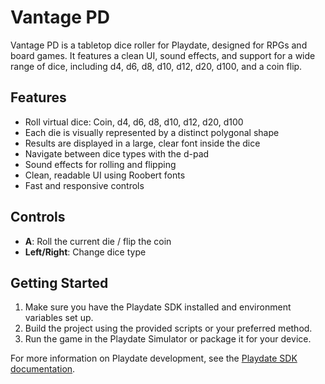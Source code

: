 

# Vantage PD

Vantage PD is a tabletop dice roller for Playdate, designed for RPGs and board games. It features a clean UI, sound effects, and support for a wide range of dice, including d4, d6, d8, d10, d12, d20, d100, and a coin flip.

## Features
- Roll virtual dice: Coin, d4, d6, d8, d10, d12, d20, d100
- Each die is visually represented by a distinct polygonal shape
- Results are displayed in a large, clear font inside the dice
- Navigate between dice types with the d-pad
- Sound effects for rolling and flipping
- Clean, readable UI using Roobert fonts
- Fast and responsive controls

## Controls
- **A**: Roll the current die / flip the coin
- **Left/Right**: Change dice type

## Getting Started
1. Make sure you have the Playdate SDK installed and environment variables set up.
2. Build the project using the provided scripts or your preferred method.
3. Run the game in the Playdate Simulator or package it for your device.

For more information on Playdate development, see the [Playdate SDK documentation](https://sdk.play.date/).
